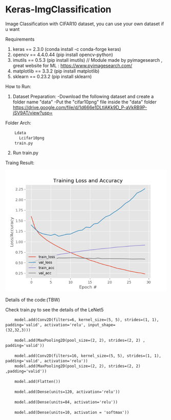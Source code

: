 # Keras-ImgClassification
Image Classification with CIFAR10 dataset, you can use your own dataset if u want

Requirements
1. keras == 2.3.0 (conda install -c conda-forge keras)
2. opencv == 4.4.0.44 (pip install opencv-python)
3. imutils == 0.5.3 (pip install imutils) // Module made by pyimagesearch , great website for ML : https://www.pyimagesearch.com/
4. matplotlib == 3.3.2 (pip install matplotlib)
5. sklearn == 0.23.2 (pip install sklearn)

How to Run:


1. Dataset Preparation:
-Download the following dataset and create a folder name "data"
-Put the "cifar10png" file inside the "data" folder
https://drive.google.com/file/d/1d666e1DLtlAKk9D_P-aVkRB9P-jSV9AT/view?usp=

Folder Arch:

        Ldata
          Lcifar10png
        train.py

2. Run train.py

Traing Result:

![alt text](type_your_plot_name_here.png)

Details of the code:(TBW)

Check train.py to see the details of the LeNet5

        model.add(Conv2D(filters=6, kernel_size=(5, 5), strides=(1, 1), padding='valid', activation='relu', input_shape=                        (32,32,3)))
        
        model.add(MaxPooling2D(pool_size=(2, 2), strides=(2, 2) , padding='valid'))

        model.add(Conv2D(filters=16, kernel_size=(5, 5), strides=(1, 1), padding='valid', activation='relu'))
        model.add(MaxPooling2D(pool_size=(2, 2), strides=(2, 2) ,padding='valid'))

        model.add(Flatten())

        model.add(Dense(units=120, activation='relu'))

        model.add(Dense(units=84, activation='relu'))

        model.add(Dense(units=10, activation = 'softmax'))
